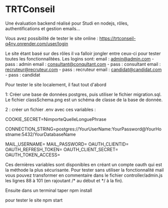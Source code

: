 # TRTConseil
Une évaluation backend réalisé pour Studi en nodejs, rôles, authentifications et gestion emails...

Vous avez possibilité de tester le site online : https://trtconseil-q4ny.onrender.com/user/login

Le site étant basé sur des rôles il va falloir jongler entre ceux-ci pour tester toutes les fonctionnalitées. Les logins sont:
email : admin@admin.com -  pass : admin
email : consultant@conqultant.com -  pass : consultant
email : recruteur@recruteur.com -  pass : recruteur
email : candidat@candidat.com -  pass : candidat

Pour tester le site localement, il faut tout d'abord 

1: Créer une base de données postgres, puis utiliser le fichier migration.sql. Le fichier classSchema.png est un schéma de classe de la base de donnée. 

2 : créer un fichier .env avec ces variables :

COOKIE_SECRET=NimporteQuelleLonguePhrase

CONNECTION_STRING=postgres://YourUserName:YourPassword@YourHostname:5432/YourDatabaseName

MAIL_USERNAME=
MAIL_PASSWORD=
OAUTH_CLIENTID=
OAUTH_REFRESH_TOKEN=
OAUTH_CLIENT_SECRET=
OAUTH_TOKEN_ACCESS=

Ces dernières variables sont disponibles en créant un compte oauth qui est la méthode la plus sécurisante. Pour tester sans utiliser la fonctionnalité mail vous pouvez transformer en commentaire 
 dans le fichier controller/admin.js les lignes 88 à 101 (en rajoutant /* au début et */ à la fin).
 
 Ensuite dans un terminal taper 
 npm install
 
 pour tester le site
 npm start
